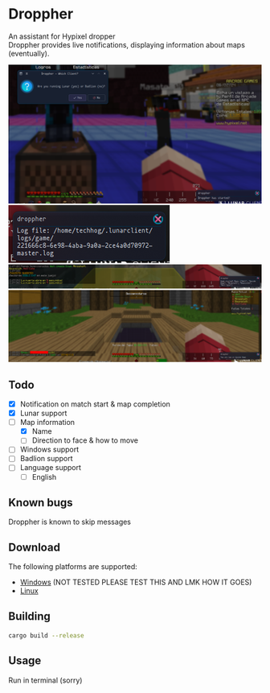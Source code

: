 # Droppher

An assistant for Hypixel dropper
<br>
Droppher provides live notifications, displaying information about maps (eventually).

![](assets/image1.png)
![](assets/image2.png)
![](assets/image3.png)
![](assets/image4.png)

## Todo

- [x] Notification on match start & map completion
- [x] Lunar support
- [ ] Map information
    - [x] Name
    - [ ] Direction to face & how to move
- [ ] Windows support
- [ ] Badlion support
- [ ] Language support
    - [ ] English

## Known bugs

Droppher is known to skip messages

## Download

The following platforms are supported:
<br>
- [Windows](https://github.com/TechHog8984/droppher/releases/download/v0.1.2/droppher.exe) (NOT TESTED PLEASE TEST THIS AND LMK HOW IT GOES)
- [Linux](https://github.com/TechHog8984/droppher/releases/download/v0.1.2/droppher)

## Building

```sh
cargo build --release
```

## Usage

Run in terminal (sorry)